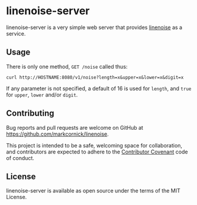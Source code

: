 # linenoise-server

linenoise-server is a very simple web server that provides
[linenoise](https://github.com/markcornick/linenoise) as a service.

## Usage

There is only one method, `GET /noise` called thus:

`curl http://HOSTNAME:8080/v1/noise?length=x&upper=x&lower=x&digit=x`

If any parameter is not specified, a default of 16 is used for `length`,
and `true` for `upper`, `lower` and/or `digit`.

## Contributing

Bug reports and pull requests are welcome on GitHub at
https://github.com/markcornick/linenoise.

This project is intended to be a safe, welcoming space for
collaboration, and contributors are expected to adhere to the
[Contributor Covenant](https://www.contributor-covenant.org/) code of
conduct.

## License

linenoise-server is available as open source under the terms of the MIT
License.
